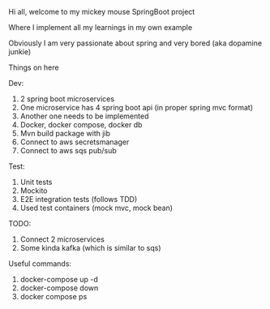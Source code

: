 Hi all, welcome to my mickey mouse SpringBoot project

Where I implement all my learnings in my own example

Obviously I am very passionate about spring and very bored (aka dopamine junkie)

Things on here

Dev:
1. 2 spring boot microservices
2. One microservice has 4 spring boot api (in proper spring mvc format)
3. Another one needs to be implemented
4. Docker, docker compose, docker db
5. Mvn build package with jib
6. Connect to aws secretsmanager
7. Connect to aws sqs pub/sub

Test:

1. Unit tests
2. Mockito
3. E2E integration tests (follows TDD)
4. Used test containers (mock mvc, mock bean)

TODO:
1. Connect 2 microservices
2. Some kinda kafka (which is similar to sqs)

Useful commands:

1. docker-compose up -d
2. docker-compose down
3. docker compose ps